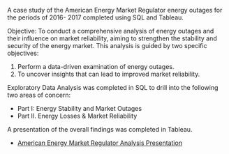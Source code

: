 A case study of the American Energy Market Regulator energy outages for the periods of 2016- 2017 completed using SQL and Tableau. 

Objective: To conduct a comprehensive analysis of energy outages and their influence on market reliability, aiming to strengthen the stability and security of the energy market. This analysis is guided by two specific objectives:
1. Perform a data-driven examination of energy outages.
2. To uncover insights that can lead to improved market reliability.

Exploratory Data Analysis was completed in SQL to drill into the following two areas of concern:
  
- Part I: Energy Stability and Market Outages
- Part II. Energy Losses & Market Reliability

A presentation of the overall findings was completed in Tableau. 
- [American Energy Market Regulator Analysis Presentation](https://public.tableau.com/app/profile/amy.leaver/viz/SQLCaseStudy_16982618956930/Story1)
